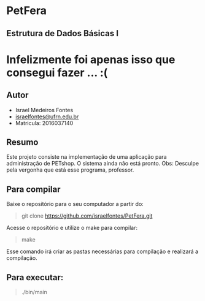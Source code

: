 # PetFera
## Estrutura de Dados Básicas I

# Infelizmente foi apenas isso que consegui fazer ... :(

## Autor
* Israel Medeiros Fontes
* israelfontes@ufrn.edu.br
* Matricula: 2016037140

## Resumo
Este projeto consiste na implementação de uma aplicação para administração de PETshop. O sistema ainda não está pronto.
Obs: Desculpe pela vergonha que está esse programa, professor.

## Para compilar
Baixe o repositório para o seu computador a partir do:
> git clone https://github.com/israelfontes/PetFera.git

Acesse o repositório e utilize o make para compilar:
> make

Esse comando irá criar as pastas necessárias para compilação e realizará a compilação.

## Para executar:
> ./bin/main
